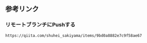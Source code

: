 ## 参考リンク

### リモートブランチにPushする
```
https://qiita.com/shuhei_sakiyama/items/9bd0a8882e7c9f58ae67
```

